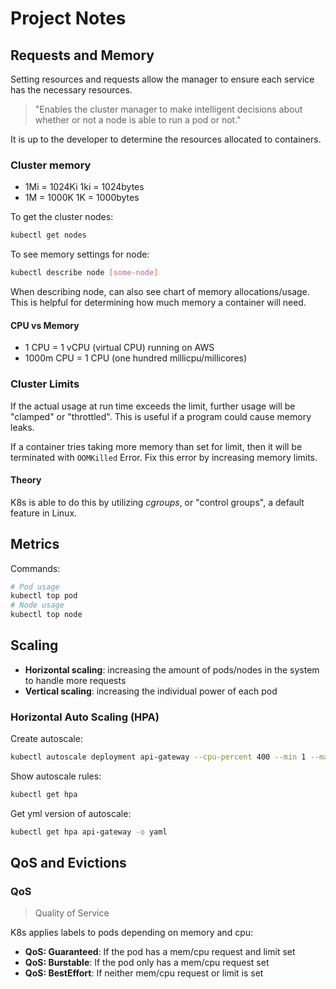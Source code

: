 # Project Notes

## Requests and Memory

Setting resources and requests allow the manager to ensure each service has
the necessary resources.

> "Enables the cluster manager to make intelligent decisions about whether or not a node is able to run a pod or not."

It is up to the developer to determine the resources allocated to containers.

### Cluster memory

- 1Mi = 1024Ki 1ki = 1024bytes
- 1M = 1000K 1K = 1000bytes

To get the cluster nodes:

```sh
kubectl get nodes
```

To see memory settings for node:

```sh
kubectl describe node [some-node]
```

When describing node, can also see chart of memory allocations/usage. This is helpful for determining how much memory a container will need.

#### CPU vs Memory

- 1 CPU = 1 vCPU (virtual CPU) running on AWS
- 1000m CPU = 1 CPU (one hundred millicpu/millicores)

### Cluster Limits

If the actual usage at run time exceeds the limit, further usage will be "clamped" or "throttled". This is useful if a program could cause memory leaks.

If a container tries taking more memory than set for limit, then it will be terminated with `OOMKilled` Error. Fix this error by increasing memory limits.

#### Theory

K8s is able to do this by utilizing _cgroups_, or "control groups", a default feature in Linux.

## Metrics

Commands:

```sh
# Pod usage
kubectl top pod
# Node usage
kubectl top node
```

## Scaling

- **Horizontal scaling**: increasing the amount of pods/nodes in the system to handle more requests
- **Vertical scaling**: increasing the individual power of each pod

### Horizontal Auto Scaling (HPA)

Create autoscale:

```sh
kubectl autoscale deployment api-gateway --cpu-percent 400 --min 1 --max 4
```

Show autoscale rules:

```sh
kubectl get hpa
```

Get yml version of autoscale:

```sh
kubectl get hpa api-gateway -o yaml
```

## QoS and Evictions

### QoS

> Quality of Service

K8s applies labels to pods depending on memory and cpu:

- **QoS: Guaranteed**: If the pod has a mem/cpu request and limit set
- **QoS: Burstable**: If the pod only has a mem/cpu request set
- **QoS: BestEffort**: If neither mem/cpu request or limit is set
